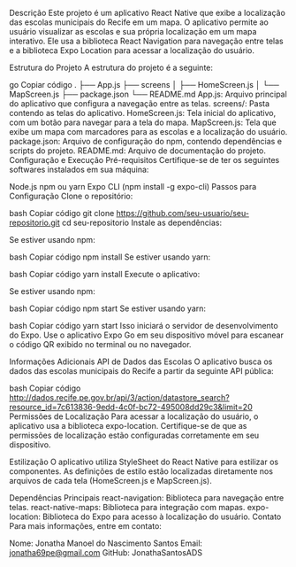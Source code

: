Descrição
Este projeto é um aplicativo React Native que exibe a localização das escolas municipais do Recife em um mapa. O aplicativo permite ao usuário visualizar as escolas e sua própria localização em um mapa interativo. Ele usa a biblioteca React Navigation para navegação entre telas e a biblioteca Expo Location para acessar a localização do usuário.

Estrutura do Projeto
A estrutura do projeto é a seguinte:

go
Copiar código
.
├── App.js
├── screens
│   ├── HomeScreen.js
│   └── MapScreen.js
├── package.json
└── README.md
App.js: Arquivo principal do aplicativo que configura a navegação entre as telas.
screens/: Pasta contendo as telas do aplicativo.
HomeScreen.js: Tela inicial do aplicativo, com um botão para navegar para a tela do mapa.
MapScreen.js: Tela que exibe um mapa com marcadores para as escolas e a localização do usuário.
package.json: Arquivo de configuração do npm, contendo dependências e scripts do projeto.
README.md: Arquivo de documentação do projeto.
Configuração e Execução
Pré-requisitos
Certifique-se de ter os seguintes softwares instalados em sua máquina:

Node.js
npm ou yarn
Expo CLI (npm install -g expo-cli)
Passos para Configuração
Clone o repositório:

bash
Copiar código
git clone https://github.com/seu-usuario/seu-repositorio.git
cd seu-repositorio
Instale as dependências:

Se estiver usando npm:

bash
Copiar código
npm install
Se estiver usando yarn:

bash
Copiar código
yarn install
Execute o aplicativo:

Se estiver usando npm:

bash
Copiar código
npm start
Se estiver usando yarn:

bash
Copiar código
yarn start
Isso iniciará o servidor de desenvolvimento do Expo. Use o aplicativo Expo Go em seu dispositivo móvel para escanear o código QR exibido no terminal ou no navegador.

Informações Adicionais
API de Dados das Escolas
O aplicativo busca os dados das escolas municipais do Recife a partir da seguinte API pública:

bash
Copiar código
http://dados.recife.pe.gov.br/api/3/action/datastore_search?resource_id=7c613836-9edd-4c0f-bc72-495008dd29c3&limit=20
Permissões de Localização
Para acessar a localização do usuário, o aplicativo usa a biblioteca expo-location. Certifique-se de que as permissões de localização estão configuradas corretamente em seu dispositivo.

Estilização
O aplicativo utiliza StyleSheet do React Native para estilizar os componentes. As definições de estilo estão localizadas diretamente nos arquivos de cada tela (HomeScreen.js e MapScreen.js).

Dependências Principais
react-navigation: Biblioteca para navegação entre telas.
react-native-maps: Biblioteca para integração com mapas.
expo-location: Biblioteca do Expo para acesso à localização do usuário.
Contato
Para mais informações, entre em contato:

Nome: Jonatha Manoel do Nascimento Santos
Email: jonatha69pe@gmail.com
GitHub: JonathaSantosADS 
